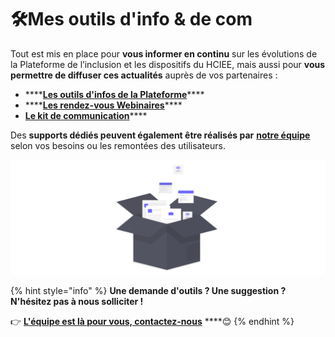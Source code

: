 # 🛠️Mes outils d'info & de com

Tout est mis en place pour **vous informer en continu** sur les évolutions de la Plateforme de l’inclusion et les dispositifs du HCIEE, mais aussi pour **vous permettre de diffuser ces actualités** auprès de vos partenaires :

* \*\*\*\*[**Les outils d'infos de la Plateforme**](outils-dinformation/)\*\*\*\*
* \*\*\*\*[**Les rendez-vous Webinaires**](rendez-vous-webinaires.md)\*\*\*\*
* [**Le kit de communication**](kit-de-communication/)\*\*\*\*

Des **supports dédiés peuvent également être réalisés par** [**notre équipe**](https://beta.gouv.fr/startups/itou.html) selon vos besoins ou les remontées des utilisateurs.

![](../.gitbook/assets/capture-de-cran-2020-06-23-a-18.10.55.png)



{% hint style="info" %}
**Une demande d'outils ? Une suggestion ? N'hésitez pas à nous solliciter !**

👉 [**L'équipe est là pour vous, contactez-nous**](mailto:contact@inclusion.beta.gouv.fr) ****😊 
{% endhint %}

